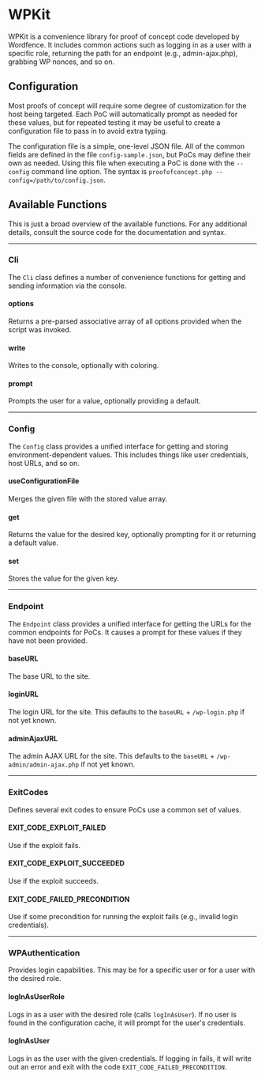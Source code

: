 # WPKit

WPKit is a convenience library for proof of concept code developed by Wordfence. It includes common actions such as logging in as a user with a specific role, returning the path for an endpoint (e.g., admin-ajax.php), grabbing WP nonces, and so on.

## Configuration

Most proofs of concept will require some degree of customization for the host being targeted. Each PoC will automatically prompt as needed for these values, but for repeated testing it may be useful to create a configuration file to pass in to avoid extra typing.

The configuration file is a simple, one-level JSON file. All of the common fields are defined in the file `config-sample.json`, but PoCs may define their own as needed. Using this file when executing a PoC is done with the `--config` command line option. The syntax is `proofofconcept.php --config=/path/to/config.json`.

## Available Functions

This is just a broad overview of the available functions. For any additional details, consult the source code for the documentation and syntax.

---------------------------------------

### Cli

The `Cli` class defines a number of convenience functions for getting and sending information via the console.

#### options

Returns a pre-parsed associative array of all options provided when the script was invoked.

#### write

Writes to the console, optionally with coloring.

#### prompt

Prompts the user for a value, optionally providing a default.

---------------------------------------

### Config

The `Config` class provides a unified interface for getting and storing environment-dependent values. This includes things like user credentials, host URLs, and so on.

#### useConfigurationFile

Merges the given file with the stored value array.

#### get

Returns the value for the desired key, optionally prompting for it or returning a default value.

#### set

Stores the value for the given key.

---------------------------------------

### Endpoint

The `Endpoint` class provides a unified interface for getting the URLs for the common endpoints for PoCs. It causes a prompt for these values if they have not been provided.

#### baseURL

The base URL to the site.

#### loginURL

The login URL for the site. This defaults to the `baseURL` + `/wp-login.php` if not yet known.

#### adminAjaxURL

The admin AJAX URL for the site. This defaults to the `baseURL` + `/wp-admin/admin-ajax.php` if not yet known.

---------------------------------------

### ExitCodes

Defines several exit codes to ensure PoCs use a common set of values.

#### EXIT_CODE_EXPLOIT_FAILED

Use if the exploit fails.

#### EXIT_CODE_EXPLOIT_SUCCEEDED

Use if the exploit succeeds.

#### EXIT_CODE_FAILED_PRECONDITION

Use if some precondition for running the exploit fails (e.g., invalid login credentials).

---------------------------------------

### WPAuthentication

Provides login capabilities. This may be for a specific user or for a user with the desired role.

#### logInAsUserRole

Logs in as a user with the desired role (calls `logInAsUser`). If no user is found in the configuration cache, it will prompt for the user's credentials.

#### logInAsUser

Logs in as the user with the given credentials. If logging in fails, it will write out an error and exit with the code `EXIT_CODE_FAILED_PRECONDITION`.